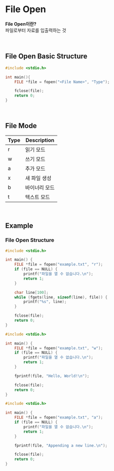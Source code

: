 # File Open
**File Open이란?** <br>
파일로부터 자료를 입출력하는 것

<br>

## File Open Basic Structure
```c
#include <stdio.h>

int main(){
    FILE *file = fopen("<File Name>", "Type");

    fclose(file);
    return 0;
}
```

<br>

## File Mode
|Type|Description|
|---|---|
|r|읽기 모드|
|w|쓰기 모드|
|a|추가 모드|
|x|새 파일 생성|
|b|바이너리 모드|
|t|텍스트 모드|

<br>

## Example
### File Open Structure
```c
#include <stdio.h>

int main() {
    FILE *file = fopen("example.txt", "r");
    if (file == NULL) {
        printf("파일을 열 수 없습니다.\n");
        return 1;
    }

    char line[100];
    while (fgets(line, sizeof(line), file)) {
        printf("%s", line);
    }

    fclose(file); 
    return 0;
}

```
```c
#include <stdio.h>

int main() {
    FILE *file = fopen("example.txt", "w");
    if (file == NULL) {
        printf("파일을 열 수 없습니다.\n");
        return 1;
    }

    fprintf(file, "Hello, World!\n");

    fclose(file);
    return 0;
}

```
```c
#include <stdio.h>

int main() {
    FILE *file = fopen("example.txt", "a");
    if (file == NULL) {
        printf("파일을 열 수 없습니다.\n");
        return 1;
    }

    fprintf(file, "Appending a new line.\n");

    fclose(file);
    return 0;
}
```